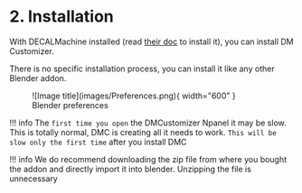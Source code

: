 # 2. Installation

With DECALMachine installed (read <a href="https://machin3.io/DECALmachine/docs/" target="_blank">their doc</a> to install it), 
you can install DM Customizer.

There is no specific installation process, you can install it like any other Blender addon.

<figure markdown>
  ![Image title](images/Preferences.png){ width="600" } 
  <figcaption>Blender preferences</figcaption>
</figure>

!!! info
    The `first time you open` the DMCustomizer Npanel it may be slow. This is totally normal, DMC is creating all it needs
    to work. `This will be slow only the first time` after you install DMC

!!! info
    We do recommend downloading the zip file from where you bought the addon and directly import it into blender. 
    Unzipping the file is unnecessary